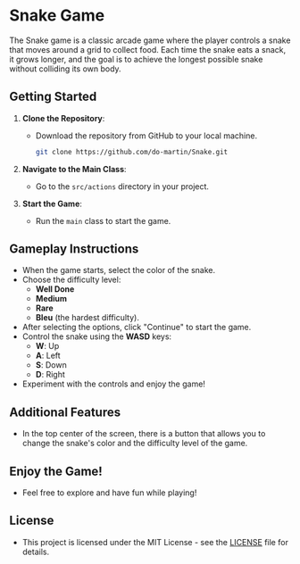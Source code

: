 # Snake Game

 The Snake game is a classic arcade game where the player controls a snake that moves around a grid to collect food. Each time the snake eats a snack, it grows longer, and the goal is to achieve the longest possible snake without colliding its own body.

## Getting Started
1. **Clone the Repository**:
   - Download the repository from GitHub to your local machine.

     ```bash
     git clone https://github.com/do-martin/Snake.git
     ```

2. **Navigate to the Main Class**:
   - Go to the `src/actions` directory in your project.

3. **Start the Game**:
   - Run the `main` class to start the game.

## Gameplay Instructions
- When the game starts, select the color of the snake.
- Choose the difficulty level: 
  - **Well Done** 
  - **Medium** 
  - **Rare**
  - **Bleu** (the hardest difficulty).
- After selecting the options, click "Continue" to start the game.
- Control the snake using the **WASD** keys:
  - **W**: Up
  - **A**: Left
  - **S**: Down
  - **D**: Right
- Experiment with the controls and enjoy the game!

## Additional Features
- In the top center of the screen, there is a button that allows you to change the snake's color and the difficulty level of the game.

## Enjoy the Game!
- Feel free to explore and have fun while playing!

## License
- This project is licensed under the MIT License - see the [LICENSE](LICENSE) file for details.

